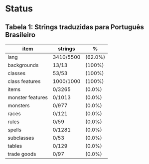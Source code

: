 # Status

## Tabela 1: Strings traduzidas para Português Brasileiro

| item             | strings   | %       |
| ---------------- | --------- | ------- |
| lang             | 3410/5500 | (62.0%) |
| backgrounds      | 13/13     | (100%)  |
| classes          | 53/53     | (100%)  |
| class features   | 1000/1000 | (100%)  |
| items            | 0/3265    | (0.0%)  |
| monster features | 0/1013    | (0.0%)  |
| monsters         | 0/977     | (0.0%)  |
| races            | 0/121     | (0.0%)  |
| rules            | 0/59      | (0.0%)  |
| spells           | 0/1281    | (0.0%)  |
| subclasses       | 0/53      | (0.0%)  |
| tables           | 0/129     | (0.0%)  |
| trade goods      | 0/97      | (0.0%)  |
